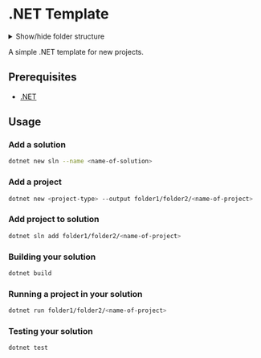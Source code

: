 # .NET Template

<details>
  <summary>Show/hide folder structure</summary>

<!-- readme-tree start -->
```
.
└── .github
    └── workflows

2 directories
```
<!-- readme-tree end -->

</details>

A simple .NET template for new projects.

## Prerequisites 

- [.NET](https://dotnet.microsoft.com/en-us/)

## Usage

### Add a solution

```sh
dotnet new sln --name <name-of-solution>
```

### Add a project

```sh
dotnet new <project-type> --output folder1/folder2/<name-of-project>
```

### Add project to solution

```sh
dotnet sln add folder1/folder2/<name-of-project>
```

### Building your solution

```sh
dotnet build
```

### Running a project in your solution

```sh
dotnet run folder1/folder2/<name-of-project>
```

### Testing your solution

```sh
dotnet test
```









